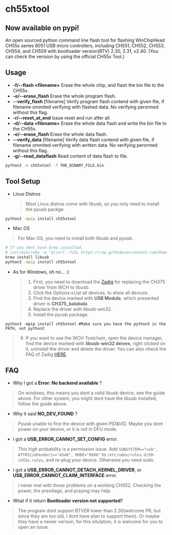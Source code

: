 # ch55xtool

## Now available on pypi!
An open sourced python command line flash tool for flashing WinChipHead CH55x series 8051 USB micro controllers, including CH551, CH552, CH553, CH554, and CH559  with bootloader version(BTV) 2.30, 2.31, v2.40. (You can check the verision by using the official CH55x Tool.)

Usage
------------
* __-f/--flash \<filename\>__ Erase the whole chip, and flash the bin file to the CH55x.
* __-e/--erase\_flash__  Erase the whole program flash.
* __--verify\_flash__ [filename] Verify program flash contend with given file, if filename ommited verifying with flashed data. No verifying perormed without this flag.
* __-r/--reset\_at\_end__ Issue reset and run after all.
* __-d/--data \<filename\>__ Erase the whole data flash and write the bin file to the CH55x.
* __-e/--erase\_flash__  Erase the whole data flash.
* __--verify\_data__ [filename] Verify data flash contend with given file, if filename ommited verifying with written data. No verifying perormed without this flag.
* __-g/--read\_dataflash__ Read content of data flash to file.


```bash
python3 -m ch55xtool -f THE_BINARY_FILE.bin
```

Tool Setup
------------
* Linux Distros
  > Most Linux distros come with libusb, so you only need to install the pyusb packge.
```bash
python3 -mpip install ch55xtool
```

* Mac OS
 > For Mac OS, you need to install both libusb and pyusb.

```bash
# If you dont have brew installed.
# /usr/bin/ruby -e "$(curl -fsSL https://raw.githubusercontent.com/Homebrew/install/master/install)"
brew install libusb
python3 -mpip install ch55xtool
```

* As for Windows, oh no... :(
  > 1. First, you need to download the [Zadig](https://zadig.akeo.ie/) for replacing the CH375 driver from WCH to libusb.
  > 2. Click the Options->List all devices, to show all devices
  > 3. Find the device marked with __USB Module__, which presented driver is __CH375_balabala__
  > 4. Replace the driver with libusb-win32.
  > 5. Install the pyusb package.
 ```
 python3 -mpip install ch55xtool #Make sure you have the python3 in the PATH, not python2
 ```
  > 6. If you want to use the WCH Toolchain, open the device manager, find the device marked with __libusb-win32 deives__, right clicked on it, uninstall the driver and delete the driver. You can also check the FAQ of Zadig [HERE](https://github.com/pbatard/libwdi/wiki/Zadig).
  
 FAQ
 ---------
 * Why I got a __Error: No backend available__ ?
 > On windows, this means you dont a valid libusb device, see the guide above. For other system, you might dont have the libusb installed, follow the guide above.
 
 * Why it said __NO_DEV_FOUND__ ?
 > Pyusb unable to fine the device with given PID&VID. Maybe you dont power on your device, or it is not in DFU mode.
 
 * I got a __USB_ERROR_CANNOT_SET_CONFIG__ error.
 > This high probability is a permission issue. Add ``SUBSYSTEM=="usb", ATTRS{idVendor}=="4348", MODE="0666"`` to ``/etc/udev/rules.d/50-ch55x.rules``, and re-plug your device. Otherwise you need sudo.
 
 * I got a __USB_ERROR_CANNOT_DETACH_KERNEL_DRIVER__, or __USB_ERROR_CANNOT_CLAIM_INTERFACE__ error.
 > I never met with those problems on a working CH552. Checking the power, the previliage, and praying may help.
 
 * What if it return __Bootloader version not supported__?
 > The program dont support BTVER lower than 2.30(welcome PR, but since they are too old, I dont have plan to support them). Or maybe they have a newer verison, for this situlation, it is welcome for you to open an issue.
